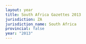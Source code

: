 ```yaml
---
layout: year
title: South Africa Gazettes 2013
jurisdiction: ZA
jurisdiction_name: South Africa
provincial: false
year: "2013"
---
```

